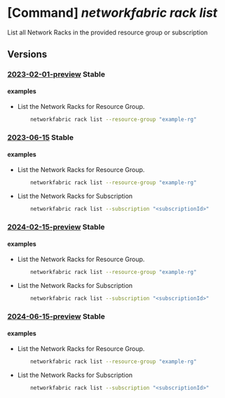 # [Command] _networkfabric rack list_

List all Network Racks in the provided resource group or subscription

## Versions

### [2023-02-01-preview](/Resources/mgmt-plane/L3N1YnNjcmlwdGlvbnMve30vcHJvdmlkZXJzL21pY3Jvc29mdC5tYW5hZ2VkbmV0d29ya2ZhYnJpYy9uZXR3b3JrcmFja3M=/2023-02-01-preview.xml) **Stable**

<!-- mgmt-plane /subscriptions/{}/providers/microsoft.managednetworkfabric/networkracks 2023-02-01-preview -->
<!-- mgmt-plane /subscriptions/{}/resourcegroups/{}/providers/microsoft.managednetworkfabric/networkracks 2023-02-01-preview -->

#### examples

- List the Network Racks for Resource Group.
    ```bash
        networkfabric rack list --resource-group "example-rg"
    ```

### [2023-06-15](/Resources/mgmt-plane/L3N1YnNjcmlwdGlvbnMve30vcHJvdmlkZXJzL21pY3Jvc29mdC5tYW5hZ2VkbmV0d29ya2ZhYnJpYy9uZXR3b3JrcmFja3M=/2023-06-15.xml) **Stable**

<!-- mgmt-plane /subscriptions/{}/providers/microsoft.managednetworkfabric/networkracks 2023-06-15 -->
<!-- mgmt-plane /subscriptions/{}/resourcegroups/{}/providers/microsoft.managednetworkfabric/networkracks 2023-06-15 -->

#### examples

- List the Network Racks for Resource Group.
    ```bash
        networkfabric rack list --resource-group "example-rg"
    ```

- List the Network Racks for Subscription
    ```bash
        networkfabric rack list --subscription "<subscriptionId>"
    ```

### [2024-02-15-preview](/Resources/mgmt-plane/L3N1YnNjcmlwdGlvbnMve30vcHJvdmlkZXJzL21pY3Jvc29mdC5tYW5hZ2VkbmV0d29ya2ZhYnJpYy9uZXR3b3JrcmFja3M=/2024-02-15-preview.xml) **Stable**

<!-- mgmt-plane /subscriptions/{}/providers/microsoft.managednetworkfabric/networkracks 2024-02-15-preview -->
<!-- mgmt-plane /subscriptions/{}/resourcegroups/{}/providers/microsoft.managednetworkfabric/networkracks 2024-02-15-preview -->

#### examples

- List the Network Racks for Resource Group.
    ```bash
        networkfabric rack list --resource-group "example-rg"
    ```

- List the Network Racks for Subscription
    ```bash
        networkfabric rack list --subscription "<subscriptionId>"
    ```

### [2024-06-15-preview](/Resources/mgmt-plane/L3N1YnNjcmlwdGlvbnMve30vcHJvdmlkZXJzL21pY3Jvc29mdC5tYW5hZ2VkbmV0d29ya2ZhYnJpYy9uZXR3b3JrcmFja3M=/2024-06-15-preview.xml) **Stable**

<!-- mgmt-plane /subscriptions/{}/providers/microsoft.managednetworkfabric/networkracks 2024-06-15-preview -->
<!-- mgmt-plane /subscriptions/{}/resourcegroups/{}/providers/microsoft.managednetworkfabric/networkracks 2024-06-15-preview -->

#### examples

- List the Network Racks for Resource Group.
    ```bash
        networkfabric rack list --resource-group "example-rg"
    ```

- List the Network Racks for Subscription
    ```bash
        networkfabric rack list --subscription "<subscriptionId>"
    ```
